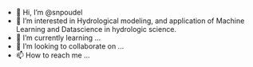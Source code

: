 - 👋 Hi, I’m @snpoudel
- 👀 I’m interested in Hydrological modeling, and application of Machine Learning and Datascience in hydrologic science.
- 🌱 I’m currently learning ...
- 💞️ I’m looking to collaborate on ...
- 📫 How to reach me ...

<!---
snpoudel/snpoudel is a ✨ special ✨ repository because its `README.md` (this file) appears on your GitHub profile.
You can click the Preview link to take a look at your changes.
--->
